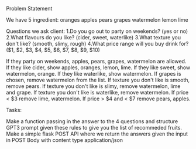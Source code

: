 Problem Statement

We have 5 ingredient:
oranges
apples
pears
grapes
watermelon
lemon
lime


Questions we ask client:
1.Do you go out to party on weekends? (yes or no)
2.What flavours do you like? (cider, sweet, waterlike)
3.What texture you don't like? (smooth, slimy, rough)
4.What price range will you buy drink for? ($1, $2, $3, $4, $5, $6, $7, $8, $9, $10)

If they party on weekends, apples, pears, grapes, watermelon are allowed.
If they like cider, show apples, oranges, lemon, lime.
If they like sweet, show watermelon, orange.
If they like waterlike, show watermelon.
If grapes is chosen, remove watermelon from the list.
If texture you don't like is smooth, remove pears.
If texture you don't like is slimy, remove watermelon, lime and grape.
If texture you don't like is waterlike, remove watermelon.
If price < $3 remove lime, watermelon.
If price > $4 and < $7 remove pears, apples.


Tasks:

Make a function passing in the answer to the 4 questions and structure GPT3 prompt given these rules to give you the list of recommeded fruits.
Make a simple flask POST API where we return the answers given the input in POST Body with content type application/json
